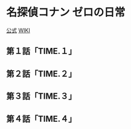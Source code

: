 # 名探偵コナン ゼロの日常

[公式](https://zerotea-file.com/) 
[WIKI](https://ja.wikipedia.org/wiki/%E5%90%8D%E6%8E%A2%E5%81%B5%E3%82%B3%E3%83%8A%E3%83%B3_%E3%82%BC%E3%83%AD%E3%81%AE%E6%97%A5%E5%B8%B8) 

## 第１話「TIME.１」

## 第２話「TIME.２」

## 第３話「TIME.３」

## 第４話「TIME.４」
